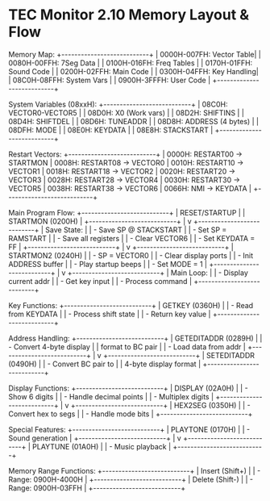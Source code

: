 TEC Monitor 2.10 Memory Layout & Flow
===================================

Memory Map:
+---------------------------+
| 0000H-007FH: Vector Table|
| 0080H-00FFH: 7Seg Data   |
| 0100H-016FH: Freq Tables |
| 0170H-01FFH: Sound Code  |
| 0200H-02FFH: Main Code   |
| 0300H-04FFH: Key Handling|
| 08C0H-08FFH: System Vars |
| 0900H-3FFFH: User Code   |
+---------------------------+

System Variables (08xxH):
+---------------------------+
| 08C0H: VECTOR0-VECTOR5   |
| 08D0H: X0 (Work vars)    |
| 08D2H: SHIFTINS          |
| 08D4H: SHIFTDEL          |
| 08D6H: TUNEADDR          |
| 08D8H: ADDRESS (4 bytes) |
| 08DFH: MODE              |
| 08E0H: KEYDATA           |
| 08E8H: STACKSTART        |
+---------------------------+

Restart Vectors:
+---------------------------+
| 0000H: RESTART00 -> STARTMON
| 0008H: RESTART08 -> VECTOR0
| 0010H: RESTART10 -> VECTOR1
| 0018H: RESTART18 -> VECTOR2
| 0020H: RESTART20 -> VECTOR3
| 0028H: RESTART28 -> VECTOR4
| 0030H: RESTART30 -> VECTOR5
| 0038H: RESTART38 -> VECTOR6
| 0066H: NMI -> KEYDATA    |
+---------------------------+

Main Program Flow:
+---------------------------+
|      RESET/STARTUP       |
|     STARTMON (0200H)     |
+---------------------------+
            |
            v
+---------------------------+
|  Save State:             |
| - Save SP @ STACKSTART   |
| - Set SP = RAMSTART      |
| - Save all registers     |
| - Clear VECTOR6          |
| - Set KEYDATA = FF       |
+---------------------------+
            |
            v
+---------------------------+
|    STARTMON2 (0240H)     |
| - SP = VECTOR0           |
| - Clear display ports    |
| - Init ADDRESS buffer    |
| - Play startup beeps     |
| - Set MODE = 1           |
+---------------------------+
            |
            v
+---------------------------+
|     Main Loop:           |
| - Display current addr   |
| - Get key input         |
| - Process command       |
+---------------------------+

Key Functions:
+---------------------------+
| GETKEY    (0360H)        |
| - Read from KEYDATA      |
| - Process shift state    |
| - Return key value       |
+---------------------------+

Address Handling:
+---------------------------+
| GETEDITADDR (0289H)      |
| - Convert 4-byte display |
|   format to BC pair     |
| - Load data from addr   |
+---------------------------+
            |
            v
+---------------------------+
| SETEDITADDR (0490H)      |
| - Convert BC pair to     |
|   4-byte display format |
+---------------------------+

Display Functions:
+---------------------------+
| DISPLAY    (02A0H)       |
| - Show 6 digits         |
| - Handle decimal points |
| - Multiplex digits     |
+---------------------------+
            |
            v
+---------------------------+
| HEX2SEG    (0350H)      |
| - Convert hex to segs   |
| - Handle mode bits      |
+---------------------------+

Special Features:
+---------------------------+
| PLAYTONE   (0170H)       |
| - Sound generation      |
+---------------------------+
            |
            v
+---------------------------+
| PLAYTUNE   (01A0H)       |
| - Music playback        |
+---------------------------+

Memory Range Functions:
+---------------------------+
| Insert (Shift+)          |
| - Range: 0900H-4000H    |
+---------------------------+
| Delete (Shift-)          |
| - Range: 0900H-03FFH    |
+---------------------------+

